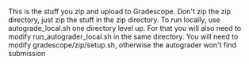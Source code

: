 This is the stuff you zip and upload to Gradescope.
Don't zip the zip directory, just zip the stuff in the zip directory.
To run locally, use autograde_local.sh one directory level up.
For that you will also need to modify run_autograder_local.sh in the same directory.
You will need to modify gradescope/zip/setup.sh, otherwise the autograder won't find submission
